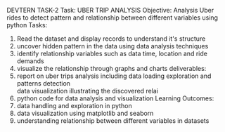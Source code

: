 DEVTERN TASK-2
Task: UBER TRIP ANALYSIS
Objective:
Analysis Uber rides to detect pattern and relationship between different variables using python
Tasks:
1) Read the dataset and display records to understand it's structure
2) uncover hidden pattern in the data using data analysis techniques
3) identify relationship variables such as data time, location and ride demands
4) visualize the relationship through graphs and charts
deliverables:
1) report on uber trips analysis including data loading exploration and patterns detection  
 data visualization illustrating the discovered relai
3) python code for data analysis and visualization
Learning Outcomes:
1) data handling and exploration in python
2) data visualization using matplotlib and seaborn
3) understanding relationship between different variables in datasets
